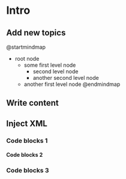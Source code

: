 #  Intro

<!--Writerside adds this topic when you create a new documentation project.
You can use it as a sandbox to play with Writerside features, and remove it from the TOC when you don't need it anymore.-->

## Add new topics

@startmindmap
* root node
    * some first level node
        * second level node
        * another second level node
    * another first level node
@endmindmap

## Write content


## Inject XML




### Code blocks 1


#### Code blocks 2
### Code blocks 3
